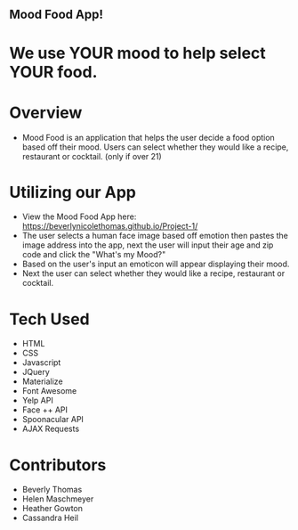 ## Mood Food App!

# We use YOUR mood to help select YOUR food. 

# Overview
- Mood Food is an application that helps the user decide a food option based off their mood. Users can select whether they would like a recipe, restaurant or cocktail. (only if over 21)

# Utilizing our App
- View the Mood Food App here: https://beverlynicolethomas.github.io/Project-1/
- The user selects a human face image based off emotion then pastes the image address into the app, next the user will input their age and zip code and click the "What's my Mood?"
- Based on the user's input an emoticon will appear displaying their mood. 
- Next the user can select whether they would like a recipe, restaurant or cocktail. 

# Tech Used
- HTML
- CSS
- Javascript
- JQuery
- Materialize
- Font Awesome
- Yelp API
- Face ++ API
- Spoonacular API
- AJAX Requests

# Contributors
- Beverly Thomas
- Helen Maschmeyer
- Heather Gowton
- Cassandra Heil